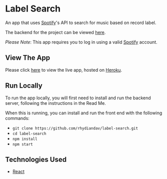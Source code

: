 # Label Search

An app that uses [Spotify](https://www.spotify.com)'s API to search for music based on record label.

The backend for the project can be viewed [here](https://github.com/rhydiandav/label-search-backend).

_Please Note_: This app requires you to log in using a valid [Spotify](https://www.spotify.com) account.

## View The App

Please click [here](https://label-search.herokuapp.com/) to view the live app, hosted on [Heroku](https://www.heroku.com/).

## Run Locally

To run the app locally, you will first need to install and run the backend server, following the instructions in the Read Me.

When this is running, you can install and run the front end with the following commands:

- `git clone https://github.com/rhydiandav/label-search.git`
- `cd label-search`
- `npm install`
- `npm start`

## Technologies Used

- [React](https://reactjs.org/)
